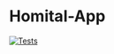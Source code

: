 # Homital-App

[![Tests](https://github.com/Homital/Homital-App/workflows/ci/badge.svg)](https://github.com/Homital/Homital-App/actions/workflows/ci.yml)
